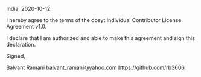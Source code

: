 India, 2020-10-12

I hereby agree to the terms of the dosyt Individual Contributor License
Agreement v1.0.

I declare that I am authorized and able to make this agreement and sign this
declaration.

Signed,

Balvant Ramani balvant_ramani@yahoo.com https://github.com/rb3606
